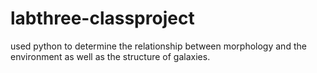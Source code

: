 # labthree-classproject
used python to determine the relationship between morphology and the environment as well as the structure of galaxies.
